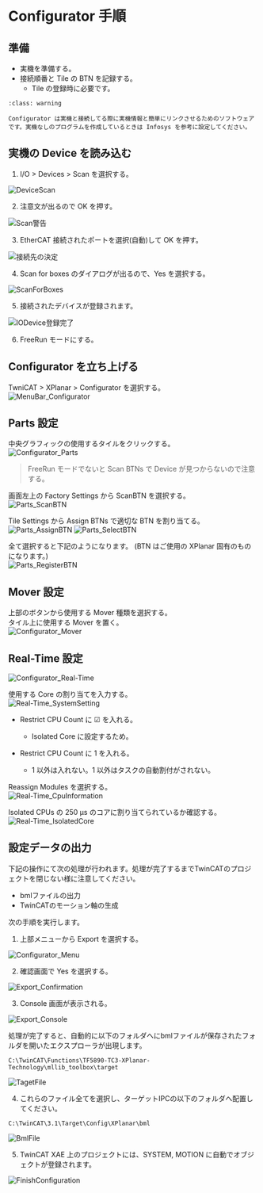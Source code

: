 # Configurator 手順

## 準備

- 実機を準備する。
- 接続順番と Tile の BTN を記録する。
  - Tile の登録時に必要です。

```{admonition} 注意
:class: warning

Configurator は実機と接続してる際に実機情報と簡単にリンクさせるためのソフトウェアです。実機なしのプログラムを作成しているときは Infosys を参考に設定してください。
```

## 実機の Device を読み込む

1. I/O > Devices > Scan を選択する。  

  ![DeviceScan](assets/DeviceScan.png)

2. 注意文が出るので OK を押す。  

  ![Scan警告](assets/scan_warning.png)

3. EtherCAT 接続されたポートを選択(自動)して OK を押す。

  ![接続先の決定](assets/select_port.png)

4. Scan for boxes のダイアログが出るので、Yes を選択する。
 
  ![ScanForBoxes](assets/ScanForBoxes.png)

5. 接続されたデバイスが登録されます。  

  ![IODevice登録完了](assets/complete.png)

6. FreeRun モードにする。

## Configurator を立ち上げる

TwniCAT > XPlanar > Configurator を選択する。  
![MenuBar_Configurator](assets/MenuBar_Configurator.png)

## Parts 設定

中央グラフィックの使用するタイルをクリックする。  
![Configurator_Parts](assets/Configurator_Parts.png)

> FreeRun モードでないと Scan BTNs で Device が見つからないので注意する。

画面左上の Factory Settings から ScanBTN を選択する。  
![Parts_ScanBTN](assets/Parts_ScanBTN.png)

Tile Settings から Assign BTNs で適切な BTN を割り当てる。  
![Parts_AssignBTN](assets/Parts_AssignBTN.png)
![Parts_SelectBTN](assets/Parts_SelectBTN.png)

全て選択すると下記のようになります。
(BTN はご使用の XPlanar 固有のものになります。)  
![Parts_RegisterBTN](assets/Parts_RegisterBTN.png)

## Mover 設定

上部のボタンから使用する Mover 種類を選択する。  
タイル上に使用する Mover を置く。  
![Configurator_Mover](assets/Configurator_Mover.png)

## Real-Time 設定

![Configurator_Real-Time](assets/Configurator_Real-Time.png)

使用する Core の割り当てを入力する。  
![Real-Time_SystemSetting](assets/Real-Time_SystemSetting.png)

- Restrict CPU Count に ☑ を入れる。

  - Isolated Core に設定するため。

- Restrict CPU Count に 1 を入れる。
  - 1 以外は入れない。1 以外はタスクの自動割付がされない。

Reassign Modules を選択する。  
![Real-Time_CpuInformation](assets/Real-Time_CpuInformation.png)

Isolated CPUs の 250 µs のコアに割り当てられているか確認する。  
![Real-Time_IsolatedCore](assets/Real-Time_IsolatedCore.png)

## 設定データの出力

下記の操作にて次の処理が行われます。処理が完了するまでTwinCATのプロジェクトを閉じない様に注意してください。

* bmlファイルの出力
* TwinCATのモーション軸の生成

次の手順を実行します。

1. 上部メニューから Export を選択する。  

  ![Configurator_Menu](assets/Configurator_Menu.png)

2. 確認画面で Yes を選択する。  

  ![Export_Confirmation](assets/Export_Confirmation.png)

3. Console 画面が表示される。  

  ![Export_Console](assets/Export_Console.png)

処理が完了すると、自動的に以下のフォルダへにbmlファイルが保存されたフォルダを開いたエクスプローラが出現します。

```
C:\TwinCAT\Functions\TF5890-TC3-XPlanar-Technology\mllib_toolbox\target
```

![TagetFile](assets/TagetFile.png)

4. これらのファイル全てを選択し、ターゲットIPCの以下のフォルダへ配置してください。

```
C:\TwinCAT\3.1\Target\Config\XPlanar\bml
```

  ![BmlFile](assets/BmlFile.png)


5. TwinCAT XAE 上のプロジェクトには、SYSTEM, MOTION に自動でオブジェクトが登録されます。

  ![FinishConfiguration](assets/FinishConfiguration.png)
